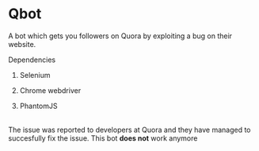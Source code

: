 # Qbot
A bot which gets you followers on Quora by exploiting a bug on their website.

Dependencies

1. Selenium

2. Chrome webdriver
3. PhantomJS


<br>
The issue was reported to developers at Quora and they have managed to succesfully fix the issue. This bot <b>does not</b> work anymore 

